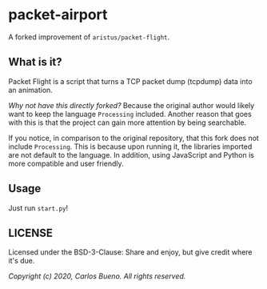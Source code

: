 # packet-airport
A forked improvement of `aristus/packet-flight`.


What is it?
-
Packet Flight is a script that turns a TCP packet dump (tcpdump) data into an animation.

*Why not have this directly forked?* Because the original author would likely want to keep the language `Processing` included. Another reason that goes with this is that the project can gain more attention by being searchable.

If you notice, in comparison to the original repository, that this fork does not include `Processing`. This is because upon running it, the libraries imported are not default to the language. In addition, using JavaScript and Python is more compatible and user friendly.


Usage
-
Just run `start.py`!


LICENSE
-
Licensed under the BSD-3-Clause: Share and enjoy, but give credit where it's due.

*Copyright (c) 2020, Carlos Bueno. All rights reserved.*
